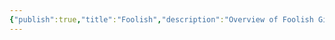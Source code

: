 ```yaml
---
{"publish":true,"title":"Foolish","description":"Overview of Foolish Gifts tag.","created":"Thursday, April 11th 2024, 5:57:42 pm","modified":"Friday, October 4th 2024, 12:24:56 am","cssclasses":"mado-heading"}
---
```


